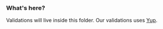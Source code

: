 ### What's here?

Validations will live inside this folder. Our validations uses [Yup](https://github.com/jquense/yup).
